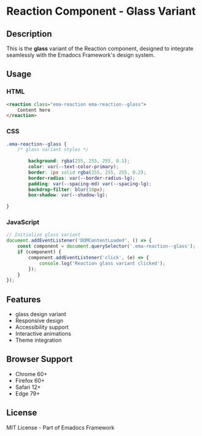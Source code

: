 # Reaction Component - Glass Variant

## Description
This is the **glass** variant of the Reaction component, designed to integrate seamlessly with the Emadocs Framework's design system.

## Usage

### HTML
```html
<reaction class="ema-reaction ema-reaction--glass">
    Content here
</reaction>
```

### CSS
```css
.ema-reaction--glass {
    /* glass variant styles */
    
        background: rgba(255, 255, 255, 0.1);
        color: var(--text-color-primary);
        border: 1px solid rgba(255, 255, 255, 0.2);
        border-radius: var(--border-radius-lg);
        padding: var(--spacing-md) var(--spacing-lg);
        backdrop-filter: blur(10px);
        box-shadow: var(--shadow-lg);
    
}
```

### JavaScript
```javascript
// Initialize glass variant
document.addEventListener('DOMContentLoaded', () => {
    const component = document.querySelector('.ema-reaction--glass');
    if (component) {
        component.addEventListener('click', (e) => {
            console.log('Reaction glass variant clicked');
        });
    }
});
```

## Features
- glass design variant
- Responsive design
- Accessibility support
- Interactive animations
- Theme integration

## Browser Support
- Chrome 60+
- Firefox 60+
- Safari 12+
- Edge 79+

## License
MIT License - Part of Emadocs Framework
